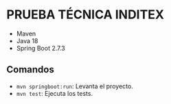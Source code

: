 # PRUEBA TÉCNICA INDITEX

- Maven
- Java 18
- Spring Boot 2.7.3

## Comandos

- `mvn springboot:run`: Levanta el proyecto.
- `mvn test`: Ejecuta los tests.
